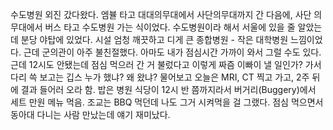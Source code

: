 수도병원 외진 갔다왔다. 엠뷸 타고 대대의무대에서 사단의무대까지 간 다음에, 사단 의무대에서 버스 타고 수도병원 가는 식이었다. 수도병원이라 해서 서울에 있을 줄 알았는데 분당 야탑에 있었다. 시설 엄청 깨끗하고 디게 큰 종합병원 - 작은 대학병원 느낌이었다. 근데 군의관이 아주 불친절했다. 아마도 내가 점심시간 가까이 와서 그럴 수도 있다. 근데 12시도 안됐는데 점심 먹으러 간 거 불렀다고 이렇게 짜즘 이빠이 낼 일인가? 가서 다리 쓱 보고는 깁스 누가 했냐? 왜 왔냐? 물어보고 오늘은 MRI, CT 찍고 가고, 2주 뒤에 결과 들어러 오라 함. 밥은 병원 식당이 12시 반 쯤까지라서 버거리(Buggery)에서 세트 만원 메뉴 먹음. 조교는 BBQ 먹던데 나도 그거 시켜먹을 걸 그랬다. 점심 먹으면서 동아대 다니는 사람 만났는데 얘기 재미났다.
